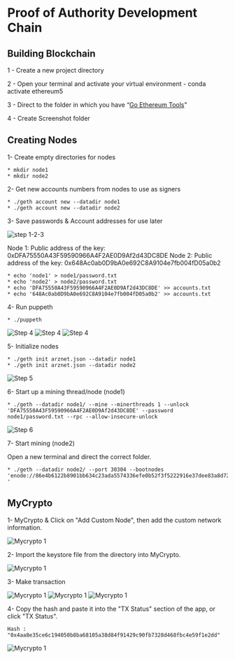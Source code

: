 # Proof of Authority Development Chain

## Building Blockchain

1 - Create  a new project directory 

2 - Open your terminal and activate your virtual environment - conda activate ethereum5

3 - Direct to the folder in which you have “[Go Ethereum Tools](https://geth.ethereum.org/downloads/)"

4 - Create Screenshot folder


## Creating Nodes

1- Create empty directories for nodes

    * mkdir node1 
    * mkdir node2

2- Get new accounts numbers from nodes to use as signers

    * ./geth account new --datadir node1
    * ./geth account new --datadir node2
    
3- Save passwords & Account addresses for use later

 ![step 1-2-3](https://github.com/arzuisiktopbas/18-Blockchain/blob/main/Screenshot/1.png)
 
Node 1: Public address of the key:   0xDFA75550A43F59590966A4F2AE0D9Af2d43DC8DE
Node 2: Public address of the key:   0x648Ac0ab0D9bA0e692C8A9104e7fb004fD05a0b2

    * echo 'node1' > node1/password.txt
    * echo 'node2' > node2/password.txt
    * echo 'DFA75550A43F59590966A4F2AE0D9Af2d43DC8DE' >> accounts.txt
    * echo '648Ac0ab0D9bA0e692C8A9104e7fb004fD05a0b2' >> accounts.txt
 
4- Run puppeth

    * ./puppeth
     
   ![Step 4](https://github.com/arzuisiktopbas/18-Blockchain/blob/main/Screenshot/3.png)
   ![Step 4](https://github.com/arzuisiktopbas/18-Blockchain/blob/main/Screenshot/4.png)
   ![Step 4](https://github.com/arzuisiktopbas/18-Blockchain/blob/main/Screenshot/5.png)
   
5- Initialize nodes 
    
    * ./geth init arznet.json --datadir node1
    * ./geth init arznet.json --datadir node2
   
   ![Step 5](https://github.com/arzuisiktopbas/18-Blockchain/blob/main/Screenshot/6.png)

6- Start up a mining thread/node (node1)
       
    * ./geth --datadir node1/ --mine --minerthreads 1 --unlock 'DFA75550A43F59590966A4F2AE0D9Af2d43DC8DE' --password node1/password.txt --rpc --allow-insecure-unlock
    
    
   ![Step 6](https://github.com/arzuisiktopbas/18-Blockchain/blob/main/Screenshot/7.png) 
   
7- Start mining (node2)

   Open a new terminal and direct the correct folder.

    * ./geth --datadir node2/ --port 30304 --bootnodes 'enode://86e4b6122b8901bb634c23ada5574336efe0b52f3f5222916e37dee83a8d7218a720ce612adf4897b881c7bb556355cbd6575a6000aec48e270170b75b716e6d@127.0.0.1:30303 '
 
## MyCrypto

1- MyCrypto & Click on "Add Custom Node", then add the custom network information.
   
   ![Mycrypto 1](https://github.com/arzuisiktopbas/18-Blockchain/blob/main/Screenshot/9.png) 

2- Import the keystore file from the directory into MyCrypto.

   ![Mycrypto 1](https://github.com/arzuisiktopbas/18-Blockchain/blob/main/Screenshot/10.png) 

3- Make transaction
   
   ![Mycrypto 1](https://github.com/arzuisiktopbas/18-Blockchain/blob/main/Screenshot/11.png) 
   ![Mycrypto 1](https://github.com/arzuisiktopbas/18-Blockchain/blob/main/Screenshot/12.png)
   ![Mycrypto 1](https://github.com/arzuisiktopbas/18-Blockchain/blob/main/Screenshot/13.png) 

4- Copy the hash and paste it into the "TX Status" section of the app, or click "TX Status".

    Hash : "0x4aa8e35ce6c194050b8ba68105a38d84f91429c90fb7328d468fbc4e59f1e2dd"
    
   ![Mycrypto 1](https://github.com/arzuisiktopbas/18-Blockchain/blob/main/Screenshot/14.png) 
